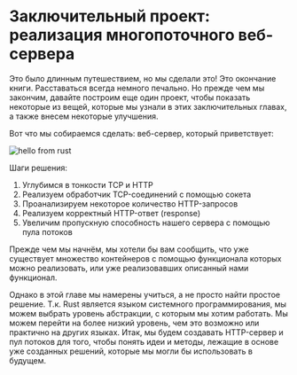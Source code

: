 # Заключительный проект: реализация многопоточного веб-сервера

Это было длинным путешествием, но мы сделали это! Это окончание книги. Расставаться
всегда немного печально. Но прежде чем мы закончим, давайте построим еще один проект,
чтобы показать некоторые из вещей, которые мы узнали в этих заключительных главах,
а также внесем некоторые улучшения.

Вот что мы собираемся сделать: веб-сервер, который приветствует:

![hello from rust](img/trpl20-01.png)

Шаги решения:


1. Углубимся в тонкости TCP и HTTP
2. Реализуем обработчик TCP-соединений с помощью сокета
3. Проанализируем некоторое количество HTTP-запросов
4. Реализуем корректный HTTP-ответ (response)
5. Увеличим пропускную способность нашего сервера с помощью пула потоков

Прежде чем мы начнём, мы хотели бы вам сообщить, что уже существует множество
контейнеров с помощью функционала которых можно реализовать, или уже реализовавших
описанный нами функционал.

Однако в этой главе мы намерены учиться, а не просто найти простое решение. Т.к.
 Rust является языком системного программирования, мы можем выбрать уровень абстракции,
 с которым мы хотим работать. Мы можем перейти на более низкий уровень,
чем это возможно или практично на других языках. Итак, мы будем создавать
HTTP-сервер и пул потоков для того, чтобы понять идеи и методы, лежащие в основе
уже созданных решений, которые мы могли бы использовать в будущем.

